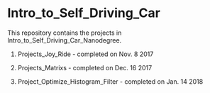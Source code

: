 # Intro_to_Self_Driving_Car
This repository contains the projects in Intro_to_Self_Driving_Car_Nanodegree.

1. Projects_Joy_Ride - completed on Nov. 8 2017

2. Projects_Matrixs - completed on Dec. 16 2017

3. Project_Optimize_Histogram_Filter - completed on Jan. 14 2018
